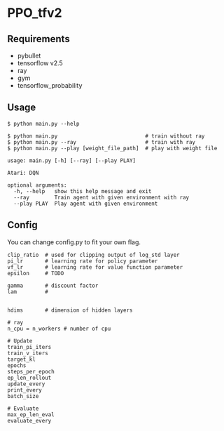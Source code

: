 # PPO_tfv2

## Requirements

- pybullet
- tensorflow v2.5
- ray
- gym
- tensorflow_probability

## Usage

```
$ python main.py --help

$ python main.py                            # train without ray
$ python main.py --ray                      # train with ray
$ python main.py --play [weight_file_path]  # play with weight file

usage: main.py [-h] [--ray] [--play PLAY]

Atari: DQN

optional arguments:
  -h, --help   show this help message and exit
  --ray        Train agent with given environment with ray
  --play PLAY  Play agent with given environment
```

## Config
You can change config.py to fit your own flag.

```
clip_ratio  # used for clipping output of log_std layer
pi_lr       # learning rate for policy parameter
vf_lr       # learning rate for value function parameter
epsilon     # TODO

gamma       # discount factor 
lam         # 


hdims       # dimension of hidden layers

# ray
n_cpu = n_workers # number of cpu

# Update
train_pi_iters
train_v_iters
target_kl
epochs
steps_per_epoch
ep_len_rollout
update_every
print_every
batch_size

# Evaluate
max_ep_len_eval
evaluate_every
```
